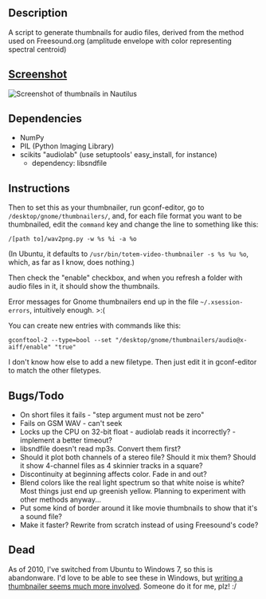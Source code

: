 Description
-----------

A script to generate thumbnails for audio files, derived from the method used on Freesound.org (amplitude envelope with color representing spectral centroid)

[Screenshot](http://flic.kr/p/7QJpid)
------------

![Screenshot of thumbnails in Nautilus](https://farm5.staticflickr.com/4058/4489605490_8fb74d808f_o.png)

Dependencies
------------

 * NumPy
 * PIL (Python Imaging Library)
 * scikits "audiolab" (use setuptools' easy_install, for instance)
    * dependency: libsndfile

Instructions
------------

Then to set this as your thumbnailer, run gconf-editor, go to `/desktop/gnome/thumbnailers/`, and, for each file format you want to be thumbnailed, edit the `command` key and change the line to something like this:

    /[path to]/wav2png.py -w %s %i -a %o
    
(In Ubuntu, it defaults to `/usr/bin/totem-video-thumbnailer -s %s %u %o`, which, as far as I know, does nothing.)

Then check the "enable" checkbox, and when you refresh a folder with audio files in it, it should show the thumbnails.

Error messages for Gnome thumbnailers end up in the file `~/.xsession-errors`, intuitively enough.  >:(

You can create new entries with commands like this:

    gconftool-2 --type=bool --set "/desktop/gnome/thumbnailers/audio@x-aiff/enable" "true"

I don't know how else to add a new filetype.  Then just edit it in gconf-editor to match the other filetypes.

Bugs/Todo
---------

 - On short files it fails - "step argument must not be zero"
 - Fails on GSM WAV - can't seek
 - Locks up the CPU on 32-bit float - audiolab reads it incorrectly? - implement a better timeout?
 - libsndfile doesn't read mp3s. Convert them first?
 - Should it plot both channels of a stereo file?  Should it mix them?  Should it show 4-channel files as 4 skinnier tracks in a square?
 - Discontinuity at beginning affects color.  Fade in and out?
 - Blend colors like the real light spectrum so that white noise is white?  Most things just end up greenish yellow.  Planning to experiment with other methods anyway...
 - Put some kind of border around it like movie thumbnails to show that it's a sound file? 
 - Make it faster?  Rewrite from scratch instead of using Freesound's code?

Dead
----

As of 2010, I've switched from Ubuntu to Windows 7, so this is abandonware.  I'd love to be able to see these in Windows, but [writing a thumbnailer seems much more involved](http://superuser.com/q/267392/13889). Someone do it for me, plz!  :/  